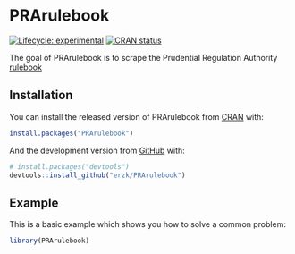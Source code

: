 
<!-- README.md is generated from README.Rmd. Please edit that file -->

# PRArulebook

<!-- badges: start -->

[![Lifecycle:
experimental](https://img.shields.io/badge/lifecycle-experimental-orange.svg)](https://www.tidyverse.org/lifecycle/#experimental)
[![CRAN
status](https://www.r-pkg.org/badges/version/PRArulebook)](https://cran.r-project.org/package=PRArulebook)
<!-- badges: end -->

The goal of PRArulebook is to scrape the Prudential Regulation Authority
[rulebook](http://www.prarulebook.co.uk/)

## Installation

You can install the released version of PRArulebook from
[CRAN](https://CRAN.R-project.org) with:

``` r
install.packages("PRArulebook")
```

And the development version from [GitHub](https://github.com/) with:

``` r
# install.packages("devtools")
devtools::install_github("erzk/PRArulebook")
```

## Example

This is a basic example which shows you how to solve a common problem:

``` r
library(PRArulebook)
```
